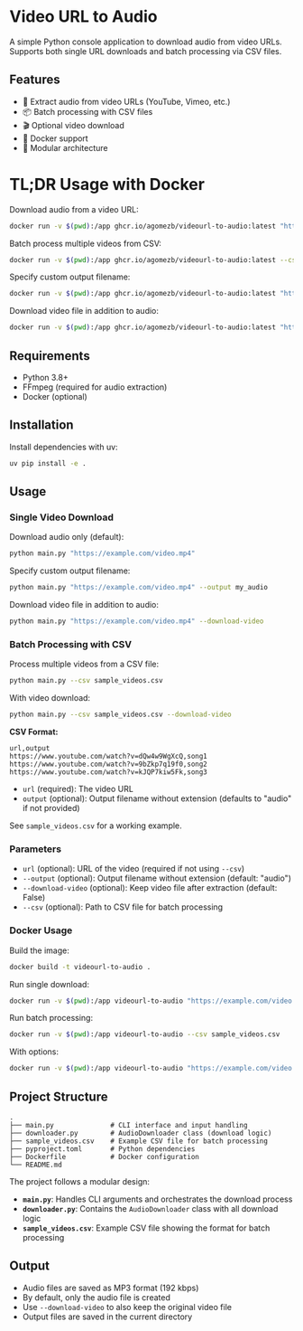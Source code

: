# Video URL to Audio

A simple Python console application to download audio from video URLs. Supports both single URL downloads and batch processing via CSV files.

## Features

- 🎵 Extract audio from video URLs (YouTube, Vimeo, etc.)
- 📦 Batch processing with CSV files
- 🎬 Optional video download
- 🐳 Docker support
- 🧩 Modular architecture

# TL;DR Usage with Docker

Download audio from a video URL:
```bash
docker run -v $(pwd):/app ghcr.io/agomezb/videourl-to-audio:latest "https://example.com/video.mp4"
```

Batch process multiple videos from CSV:
```bash
docker run -v $(pwd):/app ghcr.io/agomezb/videourl-to-audio:latest --csv sample_videos.csv
```

Specify custom output filename:
```bash
docker run -v $(pwd):/app ghcr.io/agomezb/videourl-to-audio:latest "https://example.com/video.mp4" --output my_audio
```

Download video file in addition to audio:
```bash
docker run -v $(pwd):/app ghcr.io/agomezb/videourl-to-audio:latest "https://example.com/video.mp4" --download-video
```



## Requirements

- Python 3.8+
- FFmpeg (required for audio extraction)
- Docker (optional)

## Installation

Install dependencies with uv:

```bash
uv pip install -e .
```

## Usage

### Single Video Download

Download audio only (default):
```bash
python main.py "https://example.com/video.mp4"
```

Specify custom output filename:
```bash
python main.py "https://example.com/video.mp4" --output my_audio
```

Download video file in addition to audio:
```bash
python main.py "https://example.com/video.mp4" --download-video
```

### Batch Processing with CSV

Process multiple videos from a CSV file:
```bash
python main.py --csv sample_videos.csv
```

With video download:
```bash
python main.py --csv sample_videos.csv --download-video
```

**CSV Format:**
```csv
url,output
https://www.youtube.com/watch?v=dQw4w9WgXcQ,song1
https://www.youtube.com/watch?v=9bZkp7q19f0,song2
https://www.youtube.com/watch?v=kJQP7kiw5Fk,song3
```

- `url` (required): The video URL
- `output` (optional): Output filename without extension (defaults to "audio" if not provided)

See `sample_videos.csv` for a working example.

### Parameters

- `url` (optional): URL of the video (required if not using `--csv`)
- `--output` (optional): Output filename without extension (default: "audio")
- `--download-video` (optional): Keep video file after extraction (default: False)
- `--csv` (optional): Path to CSV file for batch processing

### Docker Usage

Build the image:
```bash
docker build -t videourl-to-audio .
```

Run single download:
```bash
docker run -v $(pwd):/app videourl-to-audio "https://example.com/video.mp4"
```

Run batch processing:
```bash
docker run -v $(pwd):/app videourl-to-audio --csv sample_videos.csv
```

With options:
```bash
docker run -v $(pwd):/app videourl-to-audio "https://example.com/video.mp4" --output my_audio --download-video
```

## Project Structure

```
.
├── main.py              # CLI interface and input handling
├── downloader.py        # AudioDownloader class (download logic)
├── sample_videos.csv    # Example CSV file for batch processing
├── pyproject.toml       # Python dependencies
├── Dockerfile           # Docker configuration
└── README.md
```

The project follows a modular design:
- **`main.py`**: Handles CLI arguments and orchestrates the download process
- **`downloader.py`**: Contains the `AudioDownloader` class with all download logic
- **`sample_videos.csv`**: Example CSV file showing the format for batch processing

## Output

- Audio files are saved as MP3 format (192 kbps)
- By default, only the audio file is created
- Use `--download-video` to also keep the original video file
- Output files are saved in the current directory

